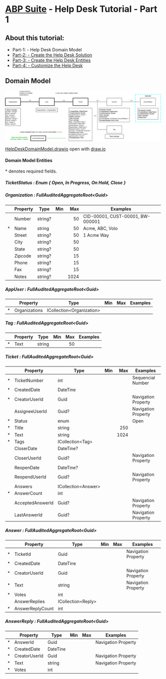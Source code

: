 # [ABP Suite](https://commercial.abp.io/tools/suite) - Help Desk Tutorial - Part 1

## About this tutorial:

- Part-1: - Help Desk Domain Model
- [Part-2: - Create the Help Desk Solution](Part2-MVC-CreateHelpDeskSoluton.md)
- [Part-3: - Create the Help Desk Entities](Part3-MVC-CreateHelpDeskEntities.md)
- [Part-4: - Customize the Help Desk](Part4-MVC-CustomizeHelpDesk.md)

## Domain Model

![HelpDeskDomainModel](HelpDeskDomainModel.png)

[HelpDeskDomainModel.drawio](HelpDeskDomainModel.drawio) open with [draw.io](https://app.diagrams.net)

#### Domain Model Entities

\* denotes required fields.

##### TicketStatus : Enum { Open, In Progress, On Hold, Close }

##### Organization : FullAuditedAggregateRoot\<Guid>
|   | Property         | Type                        | Min  | Max  | Examples                         |
|---|------------------|-----------------------------|-----:|-----:|----------------------------------|
|   | Number           | string?                     |      | 50   | CID-00001, CUST-00001, BW-000001 |
| * | Name             | string                      |      | 50   | Acme, ABC, Volo                  |
|   | Street           | string?                     |      | 50   | 1 Acme Way                       |
|   | City             | string?                     |      | 50   |                                  |
|   | State            | string?                     |      | 50   |                                  |
|   | Zipcode          | string?                     |      | 15   |                                  |
|   | Phone            | string?                     |      | 15   |                                  |
|   | Fax              | string?                     |      | 15   |                                  |
|   | Notes            | string?                     |      | 1024 |                                  |

##### AppUser : FullAuditedAggregateRoot\<Guid>
|   | Property         | Type                        | Min  | Max  | Examples                         |
|---|------------------|-----------------------------|-----:|-----:|----------------------------------|
| * | Organizations    | ICollection\<Organization>  |      |      |                                  |

##### Tag : FullAuditedAggregateRoot\<Guid>
|   | Property         | Type                        | Min  | Max  | Examples                         |
|---|------------------|-----------------------------|-----:|-----:|----------------------------------|
| * | Text             | string                      |      | 50   |                                  |

##### Ticket : FullAuditedAggregateRoot\<Guid>
|   | Property         | Type                        | Min  | Max  | Examples                         |
|---|------------------|-----------------------------|-----:|-----:|----------------------------------|
| * | TicketNumber     | int                         |      |      | Sequencial Number                |
| * | CreatedDate      | DateTine                    |      |      |                                  |
| * | CreatorUserId    | Guid                        |      |      | Navigation Property              |
|   | AssigneeUserId   | Guid?                       |      |      | Navigation Property              |
| * | Status           | enum                        |      |      | Open                             |
| * | Title            | string                      |      | 250  |                                  |
| * | Text             | string                      |      | 1024 |                                  |
| * | Tags             | ICollection\<Tag>           |      |      |                                  |
|   | CloserDate       | DateTine?                   |      |      |                                  |
|   | CloserUserId     | Guid?                       |      |      | Navigation Property              |
|   | ReopenDate       | DateTine?                   |      |      |                                  |
|   | ReopendUserId    | Guid?                       |      |      | Navigation Property              |
|   | Answers          | ICollection\<Answer>        |      |      |                                  |
| * | AnswerCount      | int                         |      |      |                                  |
|   | AcceptedAnswerId | Guid?                       |      |      | Navigation Property              |
|   | LastAnswerId     | Guid?                       |      |      | Navigation Property              |

##### Answer : FullAuditedAggregateRoot\<Guid>
|   | Property         | Type                        | Min  | Max  | Examples                         |
|---|------------------|-----------------------------|-----:|-----:|----------------------------------|
| * | TicketId         | Guid                        |      |      | Navigation Property              |
| * | CreatedDate      | DateTine                    |      |      |                                  |
| * | CreatorUserId    | Guid                        |      |      | Navigation Property              |
| * | Text             | string                      |      |      | Navigation Property              |
| * | Votes            | int                         |      |      |                                  |
|   | AnswerReplies    | ICollection\<Reply>         |      |      |                                  |
| * | AnswerReplyCount | int                         |      |      |                                  |

##### AnswerReply : FullAuditedAggregateRoot\<Guid>
|   | Property         | Type                        | Min  | Max  | Examples                         |
|---|------------------|-----------------------------|-----:|-----:|----------------------------------|
| * | AnswerId         | Guid                        |      |      | Navigation Property              |
| * | CreatedDate      | DateTine                    |      |      |                                  |
| * | CreatorUserId    | Guid                        |      |      | Navigation Property              |
| * | Text             | string                      |      |      | Navigation Property              |
| * | Votes            | int                         |      |      |                                  |